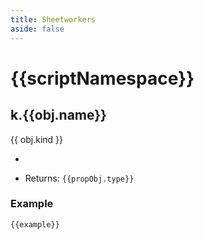 ```yaml
---
title: Sheetworkers
aside: false
---
```

<script setup>
import Argument from '@/components/Argument.vue';
import { useData } from 'vitepress'

import { data } from '@/reference.data.js'

const { params } = useData();

const docArr = [...data.js[params.value.namespace]];
const nameSpaceIndex = docArr.findIndex(o => o.kind === 'namespace');
const nameSpaceObj = docArr.splice(nameSpaceIndex,1)?.[0] || {};
const scriptNamespace = params.value.namespace;
</script>

# {{scriptNamespace}}
<div v-html="nameSpaceObj.description" />
<div v-for="obj in docArr" :key="obj.name">

<h2 :id="obj.name">k.{{obj.name}}</h2>
{{ obj.kind }}

<div v-html="obj.description" />

<ul>
  <li v-for="propObj in obj.properties" :key="`${obj.name}-${propObj.name}`">
    <Argument>
      <template #name>{{propObj.name}}</template>
      <template #type>{{propObj.type}}</template>
      <template #description>
        <div v-html="propObj.description" />
      </template>
    </Argument>
  </li>
  <li v-for="propObj,i in obj.returns" :key="`${obj.name}-return-${i}`">

Returns: `{{propObj.type}}`
<span v-html="propObj.description" />

  </li>
</ul>
<h3 v-if="obj.examples">Example</h3>
<div v-for="example,i in obj.examples" :key="`${obj.name}-example-${i}`">

```js-vue
{{example}}
```

</div>

</div>
